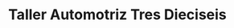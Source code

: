 ---
title: "Taller Automotriz Tres Dieciseis"
url: /san-miguel/taller-automotriz-tres-dieciseis/
shop: Autowerkstatt
---
